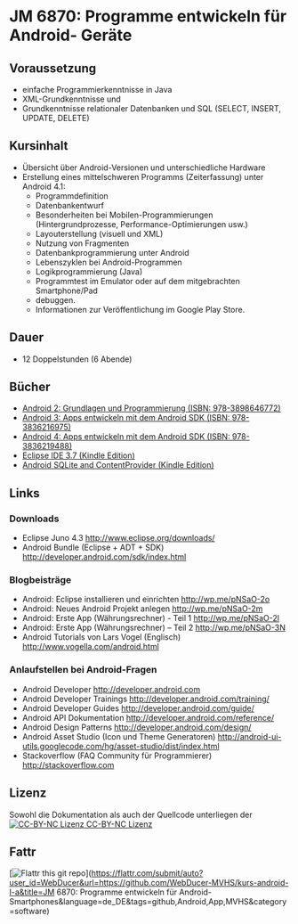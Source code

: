 JM 6870: Programme entwickeln für Android- Geräte
=================================================

Voraussetzung
-------------
- einfache Programmierkenntnisse in Java
- XML-Grundkenntnisse und
- Grundkenntnisse relationaler Datenbanken und SQL (SELECT, INSERT, UPDATE, DELETE)

Kursinhalt
----------
- Übersicht über Android-Versionen und unterschiedliche Hardware
- Erstellung eines mittelschweren Programms (Zeiterfassung) unter Android 4.1:
    - Programmdefinition
    - Datenbankentwurf
    - Besonderheiten bei Mobilen-Programmierungen (Hintergrundprozesse, Performance-Optimierungen usw.)
    - Layouterstellung (visuell und XML)
    - Nutzung von Fragmenten
    - Datenbankprogrammierung unter Android
    - Lebenszyklen bei Android-Programmen
    - Logikprogrammierung (Java)
    - Programmtest im Emulator oder auf dem mitgebrachten Smartphone/Pad
    - debuggen. 
    - Informationen zur Veröffentlichung im Google Play Store.

Dauer
-----
- 12 Doppelstunden (6 Abende)

Bücher
------
- [Android 2: Grundlagen und Programmierung (ISBN: 978-3898646772)](http://amzn.to/kAnQRT)
- [Android 3: Apps entwickeln mit dem Android SDK (ISBN: 978-3836216975)](http://amzn.to/lW7O3G)
- [Android 4: Apps entwickeln mit dem Android SDK (ISBN: 978-3836219488)](http://amzn.to/OyoHRP)
- [Eclipse IDE 3.7 (Kindle Edition)](http://amzn.to/QtZNhH)
- [Android SQLite and ContentProvider (Kindle Edition)](http://amzn.to/ZL5HAf)

Links
-----
### Downloads
- Eclipse Juno 4.3 <http://www.eclipse.org/downloads/>
- Android Bundle (Eclipse + ADT + SDK) <http://developer.android.com/sdk/index.html>

### Blogbeisträge
- Android: Eclipse installieren und einrichten <http://wp.me/pNSaO-2o>
- Android: Neues Android Projekt anlegen <http://wp.me/pNSaO-2m>
- Android: Erste App (Währungsrechner) - Teil 1 <http://wp.me/pNSaO-2l>
- Android: Erste App (Währungsrechner) – Teil 2 <http://wp.me/pNSaO-3N>
- Android Tutorials von Lars Vogel (Englisch) <http://www.vogella.com/android.html>

### Anlaufstellen bei Android-Fragen
- Android Developer <http://developer.android.com>
- Android Developer Trainings <http://developer.android.com/training/>
- Android Developer Guides <http://developer.android.com/guide/>
- Android API Dokumentation <http://developer.android.com/reference/>
- Android Design Patterns <http://developer.android.com/design/>
- Android Asset Studio (Icon und Theme Generatoren) <http://android-ui-utils.googlecode.com/hg/asset-studio/dist/index.html>
- Stackoverflow (FAQ Community für Programmierer) <http://stackoverflow.com>

Lizenz
------
Sowohl die Dokumentation als auch der Quellcode unterliegen der [![CC-BY-NC Lizenz](http://i.creativecommons.org/l/by-nc/4.0/88x31.png) CC-BY-NC Lizenz](http://creativecommons.org/licenses/by-nc/4.0/deed.de)

Fattr
-----
[![Flattr this git repo](http://api.flattr.com/button/flattr-badge-large.png)](https://flattr.com/submit/auto?user_id=WebDucer&url=https://github.com/WebDucer-MVHS/kurs-android-I-a&title=JM 6870: Programme entwickeln für Android-Smartphones&language=de_DE&tags=github,Android,App,MVHS&category=software)
